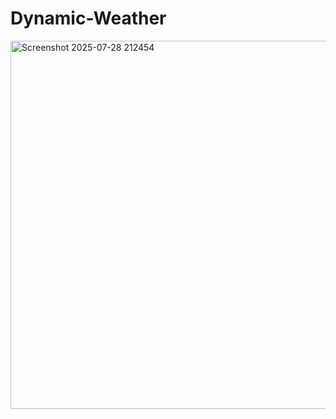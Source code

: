 # Dynamic-Weather
<img width="909" height="589" alt="Screenshot 2025-07-28 212454" src="https://github.com/user-attachments/assets/3e3f1201-9862-408e-b30e-0a39d6a2f282" />

